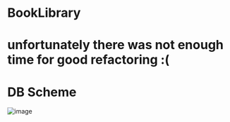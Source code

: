 # BookLibrary

# unfortunately there was not enough time for good refactoring :(

# DB Scheme
![image](https://user-images.githubusercontent.com/62715846/141695847-12fe3a41-e14b-46d9-b180-7b7e26abd02a.png)

